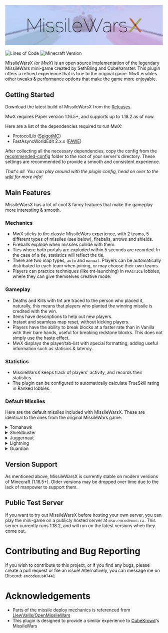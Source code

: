 ![](assets/cover.png)

![Lines of Code](https://img.shields.io/tokei/lines/github/encodeous/MissileWarsX)
![Minecraft Version](https://img.shields.io/badge/minecraft-1.16.5%2B-green)

MissileWarsX (or *MwX*) is an open source implementation of the legendary MissileWars mini-game created by SethBling and Cubehamster. This plugin offers a refined experience that is true to the original game. MwX enables other tweaks & performance options that make the game more enjoyable.

## Getting Started

Download the latest build of MissileWarsX from the [Releases](https://github.com/encodeous/MissileWarsX/releases/tag/latest).

MwX requires Paper version 1.16.5+, and supports up to 1.18.2 as of now.

Here are a list of the dependencies required to run MwX:
- ProtocolLib ([SpigotMC](https://www.spigotmc.org/resources/protocollib.1997/))
- FastAsyncWorldEdit 2.x.x ([FAWE](https://intellectualsites.github.io/download/fawe.html))

After collecting all the necessary dependencies, copy the config from the [recommended-config](https://github.com/encodeous/MissileWarsX/tree/dev/recommended-config) folder to the root of your server's directory. These settings are recommended to provide a smooth and consistent experience.

*That's all. You can play around with the plugin config, head on over to the [wiki](https://github.com/encodeous/MissileWarsX/wiki) for more info!*

## Main Features

MissileWarsX has a lot of cool & fancy features that make the gameplay more interesting & smooth.

### Mechanics

- MwX sticks to the classic MissileWars experience, with 2 teams, 5 different types of missiles (see below), fireballs, arrows and shields.
- Fireballs explode when missiles collide with them.
- Ties where both portals are exploded within 5 seconds are recorded. In the case of a tie, statistics will reflect the tie.
- There are two map types, `auto` and `manual`. Players can be automatically distributed to each team when joining, or may choose their own teams.
- Players can practice techniques (like tnt-launching) in `PRACTICE` lobbies, where they can give themselves creative mode.

### Gameplay

- Deaths and Kills with tnt are traced to the person who placed it, naturally, this means that players who planted the winning missile is credited with the win.
- Items have descriptions to help out new players.
- Instant and seamless map reset, without kicking players.
- Players have the ability to break blocks at a faster rate than in Vanilla with their bare hands, useful for breaking redstone blocks. This does not simply use the haste effect.
- MwX displays the player/tab-list with special formatting, adding useful information such as statisics & latency.

### Statistics
- MissileWarsX keeps track of players' activity, and records their statistics.
- The plugin can be configured to automatically calculate TrueSkill rating in Ranked lobbies.

### Default Missiles

Here are the default missiles included with MissileWarsX. These are identical to the ones from the original MissileWars game.

<details>
<summary>Tomahawk</summary>

![Tomahawk](assets/tomahawk.png)
</details>

<details>
<summary>Shieldbuster</summary>

![Shieldbuster](assets/shieldbuster.png)
</details>

<details>
<summary>Juggernaut</summary>

![Juggernaut](assets/juggernaut.png)
</details>

<details>
<summary>Lightning</summary>

![Lightning](assets/lightning.png)
</details>

<details>
<summary>Guardian</summary>

![Guardian](assets/guardian.png)
</details>


## Version Support

As mentioned above, MissileWarsX is currently stable on modern versions of Minecraft (1.16.5+). Older versions may be dropped over time due to the lack of manpower to support them.

## Public Test Server

If you want to try out MissileWarsX before hosting your own server, you can play the mini-game on a publicly hosted server at `msw.encodeous.ca`. This server currently runs 1.18.2, and will run on the latest versions when they come out.

# Contributing and Bug Reporting

If you wish to contribute to this project, or if you find any bugs, please create a pull request or file an issue!
Alternatively, you can message me on Discord: `encodeous#7441`

# Acknowledgements

- Parts of the missile deploy mechanics is referenced from [LlewVallis/OpenMissileWars](https://github.com/LlewVallis/OpenMissileWars)
- This plugin is designed to provide a similar experience to [CubeKrowd](https://www.cubekrowd.net)'s MissileWars
